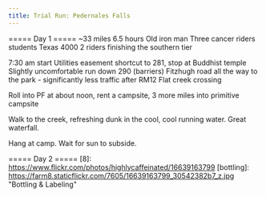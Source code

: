 ```yaml
---
title: Trial Run: Pedernales Falls
---
```


===== Day 1 =====
~33 miles
6.5 hours
Old iron man
Three cancer riders students Texas 4000
2 riders finishing the southern tier

7:30 am start
Utilities easement shortcut to 281, stop at Buddhist temple
Slightly uncomfortable run down 290 (barriers)
Fitzhugh road all the way to the park - significantly less traffic after RM12
Flat creek crossing

Roll into PF at about noon, rent a campsite, 3 more miles into primitive campsite

Walk to the creek, refreshing dunk in the cool, cool running water. Great waterfall.

Hang at camp. Wait for sun to subside.

===== Day 2 =====
[8]: https://www.flickr.com/photos/highlycaffeinated/16639163799
[bottling]: https://farm8.staticflickr.com/7605/16639163799_30542382b7_z.jpg "Bottling & Labeling"
